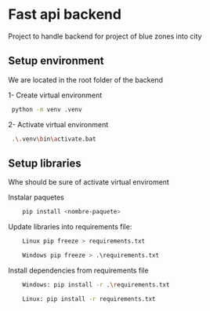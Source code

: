 # Fast api backend

Project to handle backend for project of blue zones into city

## Setup environment

We are located in the root folder of the backend

1- Create virtual environment

```bash
 python -m venv .venv
```

2- Activate virtual environment

```bash
 .\.venv\bin\activate.bat
```

## Setup libraries

Whe should be sure of activate virtual enviroment

Instalar paquetes

```bash
    pip install <nombre-paquete>
```

Update libraries into requirements file:

```bash
    Linux pip freeze > requirements.txt

    Windows pip freeze > .\requirements.txt

```

Install dependencies from requirements file

```bash
    Windows: pip install -r .\requirements.txt

    Linux: pip install -r requirements.txt
```
